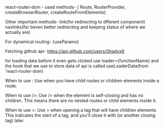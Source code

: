 react-router-dom
            - used methods-
                   { Route, RouterProvider,  createBrowserRouter, createRouteFromElements}

Other important methods-
    link(for redirecting to dfferent component)
    navlinks(for beven better redirecting and keeping status of where we actually are)


For dynamical routing-
            {useParams}

Fetching github api-
            https://api.github.com/users/Shadyx6

for loading data before it even gets clicked use loader={functionName}
and the hook that we use to store data of api is called useLoaderData(from 'react-router-dom)

When to use </Route>:
Use </Route> when you have child routes or children elements inside a route.

When to use />:
Use /> when the element is self-closing and has no children.
This means there are no nested routes or child elements inside it.

When to use >:
Use > when opening a tag that will have children elements.
This indicates the start of a tag, and you'll close it with </Route> (or another closing tag) later.